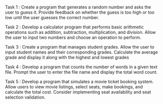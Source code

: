 Task 1 : Create a program that generates a random number and asks the user to guess it. Provide feedback on whether the guess is too high or too low until the user guesses the correct number.

Task 2 : Develop a calculator program that performs basic arithmetic operations such as addition, subtraction, multiplication, and division. Allow the user to input two numbers and choose an operation to perform.

Task 3 : Create a program that manages student grades. Allow the user to input student names and their corresponding grades. Calculate the average grade and display it along with the highest and lowest grades

Task 4 : Develop a program that counts the number of words in a given text file. Prompt the user to enter the file name and display the total word count.

Task 5 : Develop a program that simulates a movie ticket booking system. Allow users to view movie listings, select seats, make bookings, and calculate the total cost. Consider implementing seat availability and seat selection validation.
